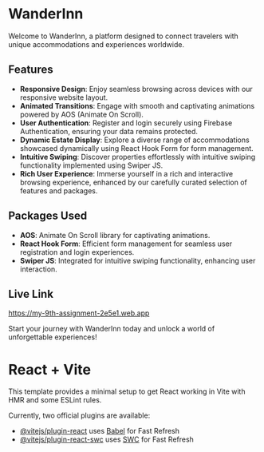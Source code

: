 # WanderInn

Welcome to WanderInn, a platform designed to connect travelers with unique accommodations and experiences worldwide.

## Features

 - **Responsive Design**: Enjoy seamless browsing across devices with our responsive website layout.
 - **Animated Transitions**: Engage with smooth and captivating animations powered by AOS (Animate On Scroll).
 - **User Authentication**: Register and login securely using Firebase Authentication, ensuring your data remains protected.
 - **Dynamic Estate Display**: Explore a diverse range of accommodations showcased dynamically using React Hook Form for form management.
 - **Intuitive Swiping**: Discover properties effortlessly with intuitive swiping functionality implemented using Swiper JS.
 - **Rich User Experience**: Immerse yourself in a rich and interactive browsing experience, enhanced by our carefully curated selection of features and packages.

## Packages Used

- **AOS**: Animate On Scroll library for captivating animations.
- **React Hook Form**: Efficient form management for seamless user registration and login experiences.
- **Swiper JS**: Integrated for intuitive swiping functionality, enhancing user interaction.
## Live Link
  https://my-9th-assignment-2e5e1.web.app

Start your journey with WanderInn today and unlock a world of unforgettable experiences!









# React + Vite

This template provides a minimal setup to get React working in Vite with HMR and some ESLint rules.

Currently, two official plugins are available:

- [@vitejs/plugin-react](https://github.com/vitejs/vite-plugin-react/blob/main/packages/plugin-react/README.md) uses [Babel](https://babeljs.io/) for Fast Refresh
- [@vitejs/plugin-react-swc](https://github.com/vitejs/vite-plugin-react-swc) uses [SWC](https://swc.rs/) for Fast Refresh
